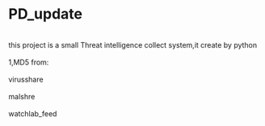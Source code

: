 # PD_update
<br>this project is a small Threat intelligence collect system,it create by python</br>
<br>1,MD5 from:</br>
<br>virusshare</br>
 <br>  malshre</br>
 <br>   watchlab_feed</br>
   
    
